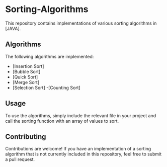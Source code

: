 # Sorting-Algorithms

This repository contains implementations of various sorting algorithms in [JAVA].

## Algorithms

The following algorithms are implemented:

- [Insertion Sort]
- [Bubble Sort]
- [Quick Sort]
- [Merge Sort]
- [Selection Sort]
-[Counting Sort]

## Usage

To use the algorithms, simply include the relevant file in your project and call the sorting function with an array of values to sort.

## Contributing

Contributions are welcome! If you have an implementation of a sorting algorithm that is not currently included in this repository, feel free to submit a pull request.
